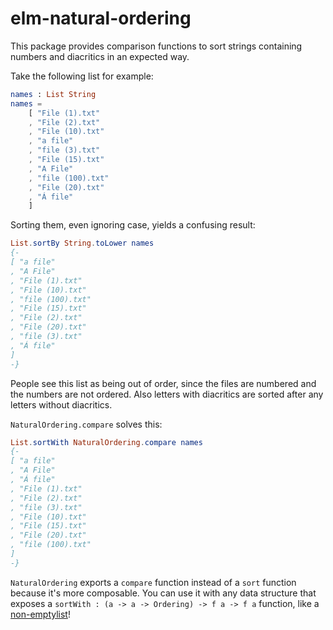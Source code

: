 # elm-natural-ordering

This package provides comparison functions to sort strings containing numbers and diacritics in an expected way.

Take the following list for example:

```elm
names : List String
names =
    [ "File (1).txt"
    , "File (2).txt"
    , "File (10).txt"
    , "a file"
    , "file (3).txt"
    , "File (15).txt"
    , "A File"
    , "file (100).txt"
    , "File (20).txt"
    , "Á file"
    ]
```

Sorting them, even ignoring case, yields a confusing result:

```elm
List.sortBy String.toLower names
{-
[ "a file"
, "A File"
, "File (1).txt"
, "File (10).txt"
, "file (100).txt"
, "File (15).txt"
, "File (2).txt"
, "File (20).txt"
, "file (3).txt"
, "Á file"
]
-}
```

People see this list as being out of order, since the files are numbered and the numbers are not ordered.  Also letters with diacritics are sorted after any letters without diacritics.

`NaturalOrdering.compare` solves this:

```elm
List.sortWith NaturalOrdering.compare names
{-
[ "a file"
, "A File"
, "Á file"
, "File (1).txt"
, "File (2).txt"
, "file (3).txt"
, "File (10).txt"
, "File (15).txt"
, "File (20).txt"
, "file (100).txt"
]
-}
```

`NaturalOrdering` exports a `compare` function instead of a `sort` function because it's more composable.  You can use it with any data structure that exposes a `sortWith : (a -> a -> Ordering) -> f a -> f a` function, like a [non-emptylist](http://package.elm-lang.org/packages/mgold/elm-nonempty-list/3.1.0/List-Nonempty#sortWith)!
